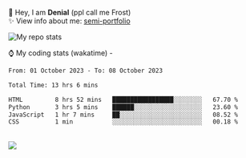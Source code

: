 🤚 Hey, I am **Denial** (ppl call me Frost)  
✨ View info about me: [semi-portfolio](https://frostx.is-a.dev)

<img alt="My repo stats" src="https://github-readme-stats.vercel.app/api?username=FrostX-Official&show_icons=true&theme=radical">

⌚ My coding stats (wakatime) -

<!--START_SECTION:waka-->

```txt
From: 01 October 2023 - To: 08 October 2023

Total Time: 13 hrs 6 mins

HTML         8 hrs 52 mins   █████████████████░░░░░░░░   67.70 %
Python       3 hrs 5 mins    ██████░░░░░░░░░░░░░░░░░░░   23.60 %
JavaScript   1 hr 7 mins     ██░░░░░░░░░░░░░░░░░░░░░░░   08.52 %
CSS          1 min           ░░░░░░░░░░░░░░░░░░░░░░░░░   00.18 %
```

<!--END_SECTION:waka-->
<br>
<img src="https://spotify-github-profile.vercel.app/api/view.svg?uid=31srkkuzzvig3lqyqlakxnoqfz6y&cover_image=true&theme=default&show_offline=true&background_color=0d1117&interchange=false&bar_color=7024ff">
